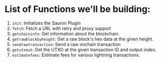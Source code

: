 # List of Functions we'll be building:

1. `init`: Initializes the Sauron Plugin
2. `fetch`: Fetch a URL with retry and proxy support
3. `getchaininfo`: Get information about the blockchain.
4. `getrawblockbyheight`: Get a raw block's hex data at the given height.
5. `sendrawtransaction`: Send a raw onchain transaction
6. `getutxout`: Get the UTXO at the given transaction ID and output index.
7. `estimatefees`: Estimate fees for various lightning transactions.
